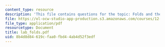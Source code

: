 ```yaml
---
content_type: resource
description: 'This file contains questions for the topic: Folds and their map patterns.'
file: https://ol-ocw-studio-app-production.s3.amazonaws.com/courses/12-113-structural-geology-fall-2005/8b4d8d84619cfaa0fbd44ab4d52f3edf_lab_folds.pdf
file_type: application/pdf
resourcetype: Document
title: lab_folds.pdf
uid: 8b4d8d84-619c-faa0-fbd4-4ab4d52f3edf
---
```


